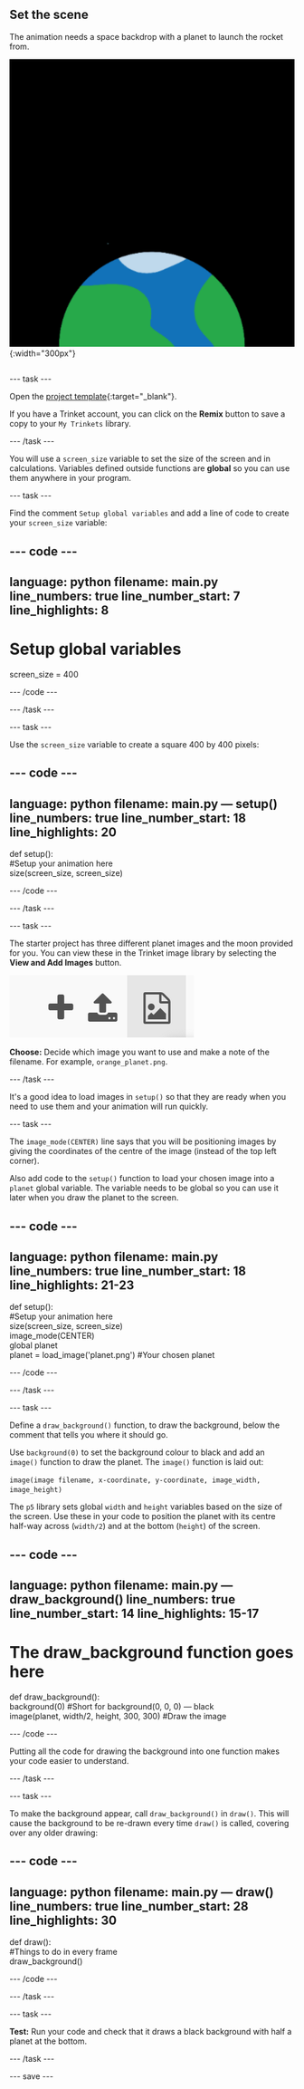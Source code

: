 ## Set the scene

<div style="display: flex; flex-wrap: wrap">
<div style="flex-basis: 200px; flex-grow: 1; margin-right: 15px;">
The animation needs a space backdrop with a planet to launch the rocket from.
</div>
<div>

![A planet against a black background.](images/step_2.png){:width="300px"}

</div>
</div>

--- task ---

Open the [project template](https://trinket.io/python/f2199f5a8c){:target="_blank"}.

If you have a Trinket account, you can click on the **Remix** button to save a copy to your `My Trinkets` library.

--- /task ---

You will use a `screen_size` variable to set the size of the screen and in calculations. Variables defined outside functions are **global** so you can use them anywhere in your program.

--- task ---

Find the comment `Setup global variables` and add a line of code to create your `screen_size` variable:

--- code ---
---
language: python filename: main.py line_numbers: true line_number_start: 7
line_highlights: 8
---

# Setup global variables
screen_size = 400

--- /code ---

--- /task ---

--- task ---

Use the `screen_size` variable to create a square 400 by 400 pixels:

--- code ---
---
language: python filename: main.py — setup() line_numbers: true line_number_start: 18
line_highlights: 20
---

def setup():   
#Setup your animation here   
size(screen_size, screen_size)


--- /code ---

--- /task ---

--- task ---

The starter project has three different planet images and the moon provided for you. You can view these in the Trinket image library by selecting the **View and Add Images** button.

![A plus symbol, an upload symbol, and an image symbol. The image symbol is highlighted.](images/trinket_image.png)

**Choose:** Decide which image you want to use and make a note of the filename. For example, `orange_planet.png`.

--- /task ---

It's a good idea to load images in `setup()` so that they are ready when you need to use them and your animation will run quickly.

--- task ---

The `image_mode(CENTER)` line says that you will be positioning images by giving the coordinates of the centre of the image (instead of the top left corner).

Also add code to the `setup()` function to load your chosen image into a `planet` global variable. The variable needs to be global so you can use it later when you draw the planet to the screen.

--- code ---
---
language: python filename: main.py line_numbers: true line_number_start: 18
line_highlights: 21-23
---

def setup():   
#Setup your animation here   
size(screen_size, screen_size)   
image_mode(CENTER)   
global planet   
planet = load_image('planet.png') #Your chosen planet


--- /code ---

--- /task ---

--- task ---

Define a `draw_background()` function, to draw the background, below the comment that tells you where it should go.

Use `background(0)` to set the background colour to black and add an `image()` function to draw the planet. The `image()` function is laid out:

`image(image filename, x-coordinate, y-coordinate, image_width, image_height)`

The `p5` library sets global `width` and `height` variables based on the size of the screen. Use these in your code to position the planet with its centre half-way across (`width/2`) and at the bottom (`height`) of the screen.

--- code ---
---
language: python filename: main.py — draw_background() line_numbers: true line_number_start: 14
line_highlights: 15-17
---

# The draw_background function goes here
def draw_background():   
background(0) #Short for background(0, 0, 0) — black    
image(planet, width/2, height, 300, 300) #Draw the image


--- /code ---

Putting all the code for drawing the background into one function makes your code easier to understand.

--- /task ---

--- task ---

To make the background appear, call `draw_background()` in `draw()`. This will cause the background to be re-drawn every time `draw()` is called, covering over any older drawing:

--- code ---
---
language: python filename: main.py — draw() line_numbers: true line_number_start: 28
line_highlights: 30
---

def draw():   
#Things to do in every frame    
draw_background()

--- /code ---

--- /task ---

--- task ---

**Test:** Run your code and check that it draws a black background with half a planet at the bottom.

--- /task ---

--- save ---

